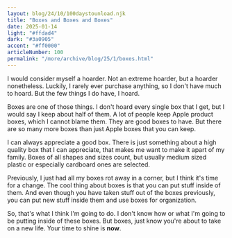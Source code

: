```yaml
---
layout: blog/24/10/100daystounload.njk
title: "Boxes and Boxes and Boxes"
date: 2025-01-14
light: "#ffdad4"
dark: "#3a0905"
accent: "#ff0000"
articleNumber: 100
permalink: "/more/archive/blog/25/1/boxes.html"
---
```

I would consider myself a hoarder. Not an extreme hoarder, but a hoarder nonetheless. Luckily, I rarely ever purchase anything, so I don't have much to hoard. But the few things I do have, I hoard.

Boxes are one of those things. I don't hoard every single box that I get, but I would say I keep about half of them. A lot of people keep Apple product boxes, which I cannot blame them. They are good boxes to have. But there are so many more boxes than just Apple boxes that you can keep.

I can always appreciate a good box. There is just something about a high quality box that I can appreciate, that makes me want to make it apart of my family. Boxes of all shapes and sizes count, but usually medium sized plastic or especially cardboard ones are selected.

Previously, I just had all my boxes rot away in a corner, but I think it's time for a change. The cool thing about boxes is that you can put stuff inside of them. And even though you have taken stuff out of the boxes previously, you can put new stuff inside them and use boxes for organization.

So, that's what I think I'm going to do. I don't know how or what I'm going to be putting inside of these boxes. But boxes, just know you're about to take on a new life. Your time to shine is **now**.